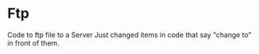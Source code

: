 # Ftp
Code to ftp file to a Server
Just changed items in code that say "change to" in front of them.
